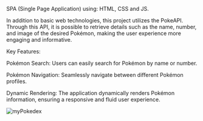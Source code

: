 SPA (Single Page Application) using: HTML, CSS and JS. 

In addition to basic web technologies, this project utilizes the PokeAPI. Through this API, it is possible to retrieve details such as the name, number, and image of the desired Pokémon, making the user experience more engaging and informative.

Key Features:

Pokémon Search: Users can easily search for Pokémon by name or number.

Pokémon Navigation: Seamlessly navigate between different Pokémon profiles.

Dynamic Rendering: The application dynamically renders Pokémon information, ensuring a responsive and fluid user experience.

![myPokedex](https://github.com/Fred-Costa/SPA_Pok-dex/assets/98744706/2da4ab62-516b-4273-90d4-d7fb492155f7)
